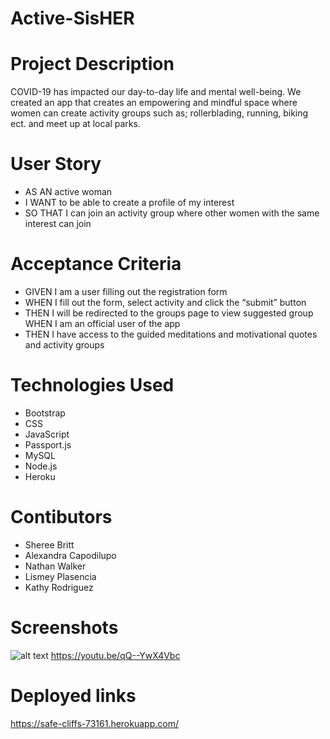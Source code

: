 # Active-SisHER

# Project Description
COVID-19 has impacted our day-to-day life and mental well-being. We created an app that creates an empowering and mindful space where women can create activity groups such as; rollerblading, running, biking ect. and meet up at local parks.

# User Story 
* AS AN active woman 
* I WANT to be able to create a profile of my interest 
* SO THAT I can join an activity group where other women with the same interest can join

# Acceptance Criteria
 * GIVEN I am a user filling out the registration form 
 * WHEN I fill out the form, select activity and click the “submit” button 
 * THEN I will be redirected to the groups page to view suggested group WHEN I am an official user of the app 
 * THEN I have access to the guided meditations and motivational quotes and activity groups

# Technologies Used 
* Bootstrap 
* CSS 
* JavaScript 
* Passport.js 
* MySQL 
* Node.js 
* Heroku

# Contibutors
* Sheree Britt
* Alexandra Capodilupo
* Nathan Walker
* Lismey Plasencia 
* Kathy Rodriguez

# Screenshots
![alt text](https://github.com/Lismey23/Active-SisHER/blob/main/Main/public/Assets/Homepage.png)
https://youtu.be/qQ--YwX4Vbc


# Deployed links
https://safe-cliffs-73161.herokuapp.com/
